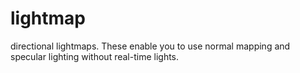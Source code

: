 # lightmap

directional lightmaps. These enable you to use normal mapping and specular lighting without real-time lights.

